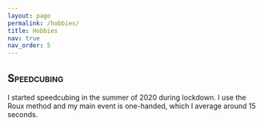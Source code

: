```yaml
---
layout: page
permalink: /hobbies/
title: Hobbies
nav: true
nav_order: 5
---
```


<h2 style="font-variant: small-caps;">Speedcubing</h2>
I started speedcubing in the summer of 2020 during lockdown. I use the Roux method and my main event is one-handed, which I average around 15 seconds.